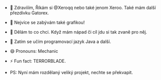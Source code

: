 - 👋 Zdravííím, Říkám si @Xeroqq nebo také jenom Xeroo. Také mám další přezdívku Gatorex.
- 💜 Nejvíce se zabývám také grafikou!
- 👀 Dělám to co chci. Když mám nápad či cíl jdu si tak zvaně pro něj.
- 🌱 Zatím se učím programovací jazyk Java a další.

- 😄 Pronouns: Mechanic
- ⚡ Fun fact: TERRORBLADE.

- PS: Nyní mám rozdělaný veliký projekt, nechte se překvapit.
<!---
Xeroqq/Xeroqq is a ✨ special ✨ repository because its `README.md` (this file) appears on your GitHub profile.
You can click the Preview link to take a look at your changes.
--->
